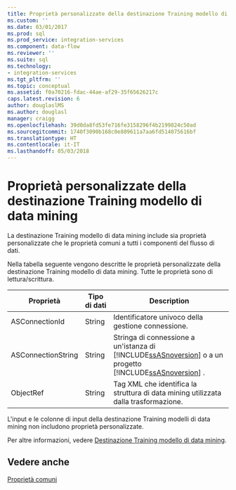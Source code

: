 ```yaml
---
title: Proprietà personalizzate della destinazione Training modello di data mining | Microsoft Docs
ms.custom: ''
ms.date: 03/01/2017
ms.prod: sql
ms.prod_service: integration-services
ms.component: data-flow
ms.reviewer: ''
ms.suite: sql
ms.technology:
- integration-services
ms.tgt_pltfrm: ''
ms.topic: conceptual
ms.assetid: f0a70216-fdac-44ae-af29-35f65626217c
caps.latest.revision: 6
author: douglaslMS
ms.author: douglasl
manager: craigg
ms.openlocfilehash: 39d0da8fd53fe716fe3158296f4b2199824c50ad
ms.sourcegitcommit: 1740f3090b168c0e809611a7aa6fd514075616bf
ms.translationtype: HT
ms.contentlocale: it-IT
ms.lasthandoff: 05/03/2018
---
```

# <a name="data-mining-model-training-destination-custom-properties"></a>Proprietà personalizzate della destinazione Training modello di data mining
  La destinazione Training modello di data mining include sia proprietà personalizzate che le proprietà comuni a tutti i componenti del flusso di dati.  
  
 Nella tabella seguente vengono descritte le proprietà personalizzate della destinazione Training modello di data mining. Tutte le proprietà sono di lettura/scrittura.  
  
|Proprietà|Tipo di dati|Description|  
|--------------|---------------|-----------------|  
|ASConnectionId|String|Identificatore univoco della gestione connessione.|  
|ASConnectionString|String|Stringa di connessione a un'istanza di [!INCLUDE[ssASnoversion](../../includes/ssasnoversion-md.md)] o a un progetto [!INCLUDE[ssASnoversion](../../includes/ssasnoversion-md.md)] .|  
|ObjectRef|String|Tag XML che identifica la struttura di data mining utilizzata dalla trasformazione.|  
  
 L'input e le colonne di input della destinazione Training modelli di data mining non includono proprietà personalizzate.  
  
 Per altre informazioni, vedere [Destinazione Training modello di data mining](../../integration-services/data-flow/data-mining-model-training-destination.md).  
  
## <a name="see-also"></a>Vedere anche  
 [Proprietà comuni](http://msdn.microsoft.com/library/51973502-5cc6-4125-9fce-e60fa1b7b796)  
  
  
